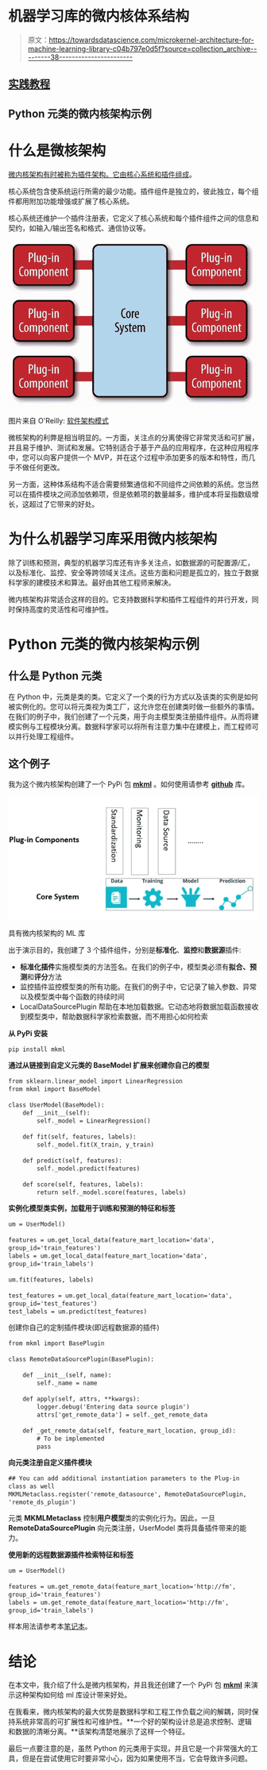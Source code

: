 # 机器学习库的微内核体系结构

> 原文：<https://towardsdatascience.com/microkernel-architecture-for-machine-learning-library-c04b797e0d5f?source=collection_archive---------38----------------------->

## [实践教程](https://towardsdatascience.com/tagged/hands-on-tutorials)

## Python 元类的微内核架构示例

# **什么是微核架构**

[微内核架构有时被称为插件架构。它由核心系统和插件组成](https://learning.oreilly.com/library/view/software-architecture-patterns/9781491971437/ch03.html)。

核心系统包含使系统运行所需的最少功能。插件组件是独立的，彼此独立，每个组件都用附加功能增强或扩展了核心系统。

核心系统还维护一个插件注册表，它定义了核心系统和每个插件组件之间的信息和契约，如输入/输出签名和格式、通信协议等。

![](img/75c7665bf83f3f0099f06ee8f3f7755b.png)

图片来自 O'Reilly: [软件架构模式](https://www.oreilly.com/library/view/software-architecture-patterns/9781491971437/)

微核架构的利弊是相当明显的。一方面，关注点的分离使得它非常灵活和可扩展，并且易于维护、测试和发展。它特别适合于基于产品的应用程序，在这种应用程序中，您可以向客户提供一个 MVP，并在这个过程中添加更多的版本和特性，而几乎不做任何更改。

另一方面，这种体系结构不适合需要频繁通信和不同组件之间依赖的系统。您当然可以在插件模块之间添加依赖项，但是依赖项的数量越多，维护成本将呈指数级增长，这超过了它带来的好处。

# 为什么机器学习库采用微内核架构

除了训练和预测，典型的机器学习库还有许多关注点，如数据源的可配置源/汇，以及标准化、监控、安全等跨领域关注点。这些方面和问题是孤立的，独立于数据科学家的建模技术和算法。最好由其他工程师来解决。

微内核架构非常适合这样的目的。它支持数据科学和插件工程组件的并行开发，同时保持高度的灵活性和可维护性。

# Python 元类的微内核架构示例

## **什么是 Python 元类**

在 Python 中，元类是类的类。它定义了一个类的行为方式以及该类的实例是如何被实例化的。您可以将元类视为类工厂，这允许您在创建类时做一些额外的事情。在我们的例子中，我们创建了一个元类，用于向主模型类注册插件组件。从而将建模实例与工程模块分离。数据科学家可以将所有注意力集中在建模上，而工程师可以并行处理工程组件。

## 这个例子

我为这个微内核架构创建了一个 PyPi 包 [**mkml**](https://pypi.org/project/mkml/0.0.2/) 。如何使用请参考 [**github**](https://github.com/ahhuisg/mkml) 库。

![](img/6ad13be7ec815ff02781f18e910700c3.png)

具有微内核架构的 ML 库

出于演示目的，我创建了 3 个插件组件，分别是**标准化**、**监控**和**数据源**插件:

*   **标准化插件**实施模型类的方法签名。在我们的例子中，模型类必须有**拟合、预测**和**评分**方法
*   监控插件监控模型类的所有功能。在我们的例子中，它记录了输入参数、异常以及模型类中每个函数的持续时间
*   LocalDataSourcePlugin 帮助在本地加载数据。它动态地将数据加载函数接收到模型类中，帮助数据科学家检索数据，而不用担心如何检索

**从 PyPi 安装**

```
pip install mkml
```

**通过从链接到自定义元类的 BaseModel 扩展来创建你自己的模型**

```
from sklearn.linear_model import LinearRegression
from mkml import BaseModel

class UserModel(BaseModel):
    def __init__(self):
        self._model = LinearRegression()

    def fit(self, features, labels):
        self._model.fit(X_train, y_train)

    def predict(self, features):
        self._model.predict(features)

    def score(self, features, labels):
        return self._model.score(features, labels)
```

**实例化模型类实例，加载用于训练和预测的特征和标签**

```
um = UserModel()

features = um.get_local_data(feature_mart_location='data', group_id='train_features')
labels = um.get_local_data(feature_mart_location='data', group_id='train_labels')

um.fit(features, labels)

test_features = um.get_local_data(feature_mart_location='data', group_id='test_features')
test_labels = um.predict(test_features)
```

创建你自己的定制插件模块(即远程数据源的插件)

```
from mkml import BasePlugin

class RemoteDataSourcePlugin(BasePlugin):

    def __init__(self, name):
        self._name = name

    def apply(self, attrs, **kwargs):
        logger.debug('Entering data source plugin')
        attrs['get_remote_data'] = self._get_remote_data

    def _get_remote_data(self, feature_mart_location, group_id):
        # To be implemented
        pass
```

**向元类注册自定义插件模块**

```
## You can add additional instantiation parameters to the Plug-in class as well	
MKMLMetaclass.register('remote_datasource', RemoteDataSourcePlugin, 'remote_ds_plugin')
```

元类 **MKMLMetaclass** 控制**用户模型**类的实例化行为。因此，一旦 **RemoteDataSourcePlugin** 向元类注册，UserModel 类将具备插件带来的能力。

**使用新的远程数据源插件检索特征和标签**

```
um = UserModel()

features = um.get_remote_data(feature_mart_location='http://fm', group_id='train_features')
labels = um.get_remote_data(feature_mart_location='http://fm', group_id='train_labels')
```

样本用法请参考本[笔记本](https://github.com/ahhuisg/mkml/blob/main/notebooks/mkml.ipynb)。

# 结论

在本文中，我介绍了什么是微内核架构，并且我还创建了一个 PyPi 包 [**mkml**](https://pypi.org/project/mkml/0.0.2/) 来演示这种架构如何给 ml 库设计带来好处。

在我看来，微内核架构的最大优势是数据科学和工程工作负载之间的解耦，同时保持系统非常高的可扩展性和可维护性。**一个好的架构设计总是追求控制、逻辑和数据的清晰分离。**该架构清楚地展示了这样一个特征。

最后一点要注意的是，虽然 Python 的元类用于实现，并且它是一个非常强大的工具，但是在尝试使用它时要非常小心，因为如果使用不当，它会导致许多问题。